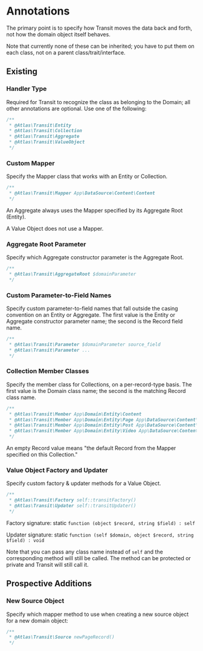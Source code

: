 # Annotations

The primary point is to specify how Transit moves the data back and forth, not
how the domain object itself behaves.

Note that currently none of these can be inherited; you have to put them on each
class, not on a parent class/trait/interface.

## Existing

### Handler Type

Required for Transit to recognize the class as belonging to the Domain; all
other annotations are optional. Use one of the following:

```php
/**
 * @Atlas\Transit\Entity
 * @Atlas\Transit\Collection
 * @Atlas\Transit\Aggregate
 * @Atlas\Transit\ValueObject
 */
```

### Custom Mapper

Specify the Mapper class that works with an Entity or Collection.

```php
/**
 * @Atlas\Transit\Mapper App\DataSource\Content\Content
 */
```

An Aggregate always uses the Mapper specified by its Aggregate Root (Entity).

A Value Object does not use a Mapper.

### Aggregate Root Parameter

Specify which Aggregate constructor parameter is the Aggregate Root.

```php
/**
 * @Atlas\Transit\AggregateRoot $domainParameter
 */
```

### Custom Parameter-to-Field Names

Specify custom parameter-to-field names that fall outside the casing convention
on an Entity or Aggregate. The first value is the Entity or Aggregate
constructor parameter name; the second is the Record field name.

```php
/**
 * @Atlas\Transit\Parameter $domainParameter source_field
 * @Atlas\Transit\Parameter ...
 */
```

### Collection Member Classes

Specify the member class for Collections, on a per-record-type basis. The first
value is the Domain class name; the second is the matching Record class name.

```php
/**
 * @Atlas\Transit\Member App\Domain\Entity\Content
 * @Atlas\Transit\Member App\Domain\Entity\Page App\DataSource\Content\PageRecord
 * @Atlas\Transit\Member App\Domain\Entity\Post App\DataSource\Content\PostRecord
 * @Atlas\Transit\Member App\Domain\Entity\Video App\DataSource\Content\VideoRecord
 */
```

An empty Record value means "the default Record from the Mapper specified on
this Collection."


### Value Object Factory and Updater

Specify custom factory & updater methods for a Value Object.

```php
/**
 * @Atlas\Transit\Factory self::transitFactory()
 * @Atlas\Transit\Updater self::transitUpdater()
 */
```

Factory signature: static `function (object $record, string $field) : self`

Updater signature: static `function (self $domain, object $record, string $field) : void`

Note that you can pass any class name instead of `self` and the corresponding
method will still be called. The method can be protected or private and Transit
will still call it.

## Prospective Additions

### New Source Object

Specify which mapper method to use when creating a new source object for a new
domain object:

```php
/**
 * @Atlas\Transit\Source newPageRecord()
 */
```
